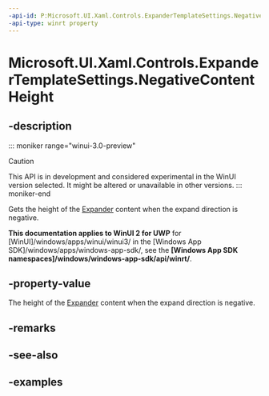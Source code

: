 ```yaml
---
-api-id: P:Microsoft.UI.Xaml.Controls.ExpanderTemplateSettings.NegativeContentHeight
-api-type: winrt property
---
```


# Microsoft.UI.Xaml.Controls.ExpanderTemplateSettings.NegativeContentHeight

<!--
public double NegativeContentHeight { get; }
-->


## -description

::: moniker range="winui-3.0-preview"
> [!CAUTION]
> This API is in development and considered experimental in the WinUI version selected. It might be altered or unavailable in other versions.
::: moniker-end

Gets the height of the [Expander](expander.md) content when the expand direction is negative.

**This documentation applies to WinUI 2 for UWP** for [WinUI]/windows/apps/winui/winui3/ in the [Windows App SDK]/windows/apps/windows-app-sdk/, see the **[Windows App SDK namespaces]/windows/windows-app-sdk/api/winrt/**.

## -property-value

The height of the [Expander](expander.md) content when the expand direction is negative.

## -remarks

## -see-also

## -examples


